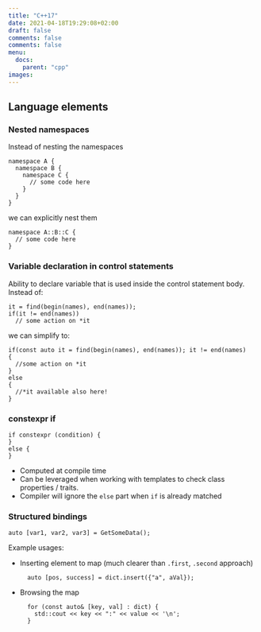 ```yaml
---
title: "C++17"
date: 2021-04-18T19:29:08+02:00
draft: false
comments: false
comments: false
menu:
  docs:
    parent: "cpp"
images:
---
```


## Language elements 

### Nested namespaces
Instead of nesting the namespaces

	namespace A {
	  namespace B {
		namespace C {
		  // some code here
		}
	  }
	}


we can explicitly nest them

	namespace A::B::C {
	  // some code here
	}


### Variable declaration in control statements 

Ability to declare variable that is used inside the control statement body. Instead of:


	it = find(begin(names), end(names));
	if(it != end(names))
	  // some action on *it


we can simplify to:

	if(const auto it = find(begin(names), end(names)); it != end(names) 
	{
	  //some action on *it
	}
	else
	{
	  //*it available also here!
	}

### constexpr if

	if constexpr (condition) {
	}
	else {
	}


- Computed at compile time
- Can be leveraged when working with templates to check class properties / traits.
- Compiler will ignore the `else` part when `if` is already matched

### Structured bindings

`auto [var1, var2, var3] = GetSomeData();`

Example usages:
- Inserting element to map (much clearer than `.first`, `.second` approach)

		auto [pos, success] = dict.insert({"a", aVal});

- Browsing the map
	
		for (const auto& [key, val] : dict) {
		  std::cout << key << ":" << value << '\n';
		}
	

